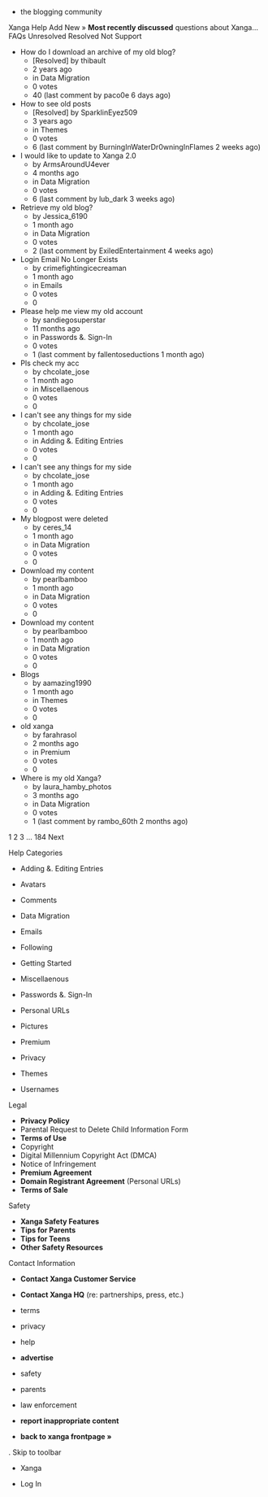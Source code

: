 *   the blogging community

Xanga Help Add New » **Most recently discussed** questions about Xanga… FAQs Unresolved Resolved Not Support

*   How do I download an archive of my old blog?
    *   \[Resolved\] by thibault
    *   2 years ago
    *   in Data Migration
    *   0 votes
    *   40 (last comment by paco0e 6 days ago)
*   How to see old posts
    *   \[Resolved\] by SparklinEyez509
    *   3 years ago
    *   in Themes
    *   0 votes
    *   6 (last comment by BurningInWaterDr0wningInFlames 2 weeks ago)
*   I would like to update to Xanga 2.0
    *   by ArmsAroundU4ever
    *   4 months ago
    *   in Data Migration
    *   0 votes
    *   6 (last comment by lub\_dark 3 weeks ago)
*   Retrieve my old blog?
    *   by Jessica\_6190
    *   1 month ago
    *   in Data Migration
    *   0 votes
    *   2 (last comment by ExiledEntertainment 4 weeks ago)
*   Login Email No Longer Exists
    *   by crimefightingicecreaman
    *   1 month ago
    *   in Emails
    *   0 votes
    *   0
*   Please help me view my old account
    *   by sandiegosuperstar
    *   11 months ago
    *   in Passwords &. Sign-In
    *   0 votes
    *   1 (last comment by fallentoseductions 1 month ago)
*   Pls check my acc
    *   by chcolate\_jose
    *   1 month ago
    *   in Miscellaenous
    *   0 votes
    *   0
*   I can't see any things for my side
    *   by chcolate\_jose
    *   1 month ago
    *   in Adding &. Editing Entries
    *   0 votes
    *   0
*   I can't see any things for my side
    *   by chcolate\_jose
    *   1 month ago
    *   in Adding &. Editing Entries
    *   0 votes
    *   0
*   My blogpost were deleted
    *   by ceres\_14
    *   1 month ago
    *   in Data Migration
    *   0 votes
    *   0
*   Download my content
    *   by pearlbamboo
    *   1 month ago
    *   in Data Migration
    *   0 votes
    *   0
*   Download my content
    *   by pearlbamboo
    *   1 month ago
    *   in Data Migration
    *   0 votes
    *   0
*   Blogs
    *   by aamazing1990
    *   1 month ago
    *   in Themes
    *   0 votes
    *   0
*   old xanga
    *   by farahrasol
    *   2 months ago
    *   in Premium
    *   0 votes
    *   0
*   Where is my old Xanga?
    *   by laura\_hamby\_photos
    *   3 months ago
    *   in Data Migration
    *   0 votes
    *   1 (last comment by rambo\_60th 2 months ago)

1 2 3 ... 184 Next

Help Categories

*   Adding &. Editing Entries
*   Avatars
*   Comments
*   Data Migration
*   Emails
*   Following
*   Getting Started
*   Miscellaenous

*   Passwords &. Sign-In
*   Personal URLs
*   Pictures
*   Premium
*   Privacy
*   Themes
*   Usernames

Legal

*   **Privacy Policy**
*   Parental Request to Delete Child Information Form
*   **Terms of Use**
*   Copyright
*   Digital Millennium Copyright Act (DMCA)
*   Notice of Infringement
*   **Premium Agreement**
*   **Domain Registrant Agreement** (Personal URLs)
*   **Terms of Sale**

Safety

*   **Xanga Safety Features**
*   **Tips for Parents**
*   **Tips for Teens**
*   **Other Safety Resources**

Contact Information

*   **Contact Xanga Customer Service**
*   **Contact Xanga HQ** (re: partnerships, press, etc.)

*   terms
*   privacy
*   help
*   **advertise**

*   safety
*   parents
*   law enforcement
*   **report inappropriate content**

*   **back to xanga frontpage »**

<img src="http://pixel.quantserve.com/pixel/p-87h-iNOVooym2.gif" style="display: none" height="1" width="1" alt="Quantcast"/>. Skip to toolbar

*   Xanga

*   Log In
